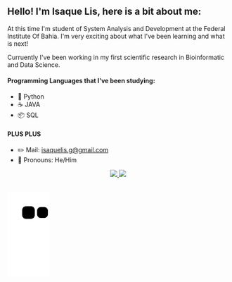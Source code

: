## Hello! I'm Isaque Lis, here is a bit about me:

At this time I'm student of System Analysis and Development at the Federal Institute Of Bahia.
I'm very exciting about what I've been learning and what is next!

Curruently I've been working in my first scientific research in Bioinformatic and Data Science.

#### Programming Languages that I've been studying:

- 🐍 Python
- ☕️ JAVA
- 📦 SQL

#### PLUS PLUS

- ✏️ Mail: isaquelis.g@gmail.com
- 👾 Pronouns: He/Him

<div align="center">
  <a href="https://github.com/isaQllis">
  <img width="48%" src="https://github-readme-stats.vercel.app/api?username=isaQllis&show_icons=true&theme=dracula&include_all_commits=true&count_private=true"/>
  <img width="48%" src="https://github-readme-stats.vercel.app/api/top-langs/?username=isaQllis&layout=compact&langs_count=7&theme=dracula"/>
</div>

##

<div>
  
  ![Snake animation](https://github.com/rafaballerini/rafaballerini/blob/output/github-contribution-grid-snake.svg)
 
</div>

